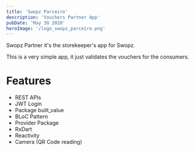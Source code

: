 ```yaml
---
title: 'Swopz Parceiro'
description: 'Vouchers Partner App'
pubDate: 'May 30 2020'
heroImage: '/logo_swopz_parceiro.png'
---
```


Swopz Partner it's the storekeeper's app for Swopz.

This is a very simple app, it just validates the vouchers for the consumers.

# Features

- REST APIs
- JWT Login
- Package built_value
- BLoC Pattern
- Provider Package
- RxDart
- Reactivity
- Camera (QR Code reading)